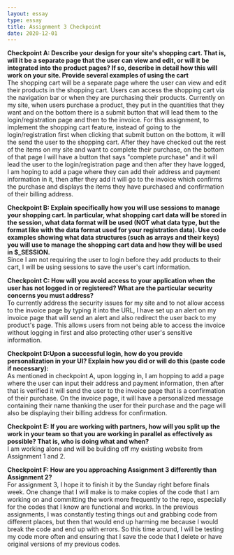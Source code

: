 ```yaml
---
layout: essay
type: essay
title: Assignment 3 Checkpoint
date: 2020-12-01
---
```

<b>Checkpoint A: Describe your design for your site's shopping cart. That is, will it be a separate page that the user can view and edit, or will it be integrated into the product pages? If so, describe in detail how this will work on your site. Provide several examples of using the cart</b>
<br>
The shopping cart will be a separate page where the user can view and edit their products in the shopping cart. Users can access the shopping cart via the navigation bar or when they are purchasing their products. Currently on my site, when users purchase a product, they put in the quantities that they want and on the bottom there is a submit button that will lead them to the login/registration page and then to the invoice. For this assignment, to implement the shopping cart feature, instead of going to the login/registration first when clicking that submit button on the bottom, it will the send the user to the shopping cart. After they have checked out the rest of the items on my site and want to complete their purchase, on the bottom of that page I will have a button that says "complete purchase" and it will lead the user to the login/registration page and then after they have logged, I am hoping to add a page where they can add their address and payment information in it, then after they add it will go to the invoice which confirms the purchase and displays the items they have purchased and confirmation of their billing address.

<b>Checkpoint B: Explain specifically how you will use sessions to manage your shopping cart. In particular, what shopping cart data will be stored in the session, what data format will be used (NOT what data type, but the format like with the data format used for your registration data). Use code examples showing what data structures (such as arrays and their keys) you will use to manage the shopping cart data and how they will be used in $_SESSION.</b>
<br>
Since I am not requiring the user to login before they add products to their cart, I will be using sessions to save the user's cart information.

<b>Checkpoint C: How will you avoid access to your application when the user has not logged in or registered? What are the particular security concerns you must address?</b>
<br>
To currently address the security issues for my site and to not allow access to the invoice page by typing it into the URL, I have set up an alert on my invoice page that will send an alert and also redirect the user back to my product's page. This allows users from not being able to access the invoice without logging in first and also protecting other user's sensitive information.

<b>Checkpoint D:Upon a successful login, how do you provide personalization in your UI? Explain how you did or will do this (paste code if necessary):</b>
<br>
As mentioned in checkpoint A, upon logging in, I am hopping to add a page where the user can input their address and payment information, then after that is verified it will send the user to the invoice page that is a confirmation of their purchase. On the invoice page, it will have a personalized message containing their name thanking the user for their purchase and the page will also be displaying their billing address for confirmation.

<b>Checkpoint E: If you are working with partners, how will you split up the work in your team so that you are working in parallel as effectively as possible? That is, who is doing what and when?</b> 
<br>
I am working alone and will be building off my existing website from Assignment 1 and 2.  

<b>Checkpoint F: How are you approaching Assignment 3 differently than Assignment 2?</b>
<br>
For assignment 3, I hope it to finish it by the Sunday right before finals week. One change that I will make is to make copies of the code that I am working on and committing the work more frequently to the repo, especially for the codes that I know are functional and works. In the previous assignments, I was constantly testing things out and grabbing code from different places, but then that would end up harming me because I would break the code and end up with errors. So this time around, I will be testing my code more often and ensuring that I save the code that I delete or have original versions of my previous codes. 
